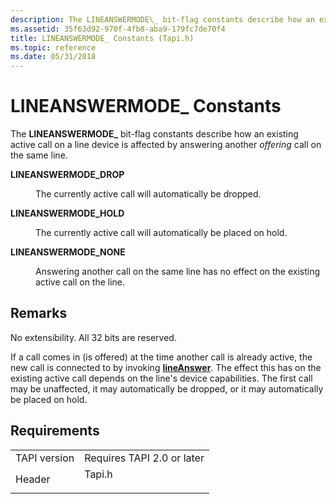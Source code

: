 ```yaml
---
description: The LINEANSWERMODE\_ bit-flag constants describe how an existing active call on a line device is affected by answering another offering call on the same line.
ms.assetid: 35f63d92-970f-4fb8-aba9-179fc7de70f4
title: LINEANSWERMODE_ Constants (Tapi.h)
ms.topic: reference
ms.date: 05/31/2018
---
```


# LINEANSWERMODE\_ Constants

The **LINEANSWERMODE\_** bit-flag constants describe how an existing active call on a line device is affected by answering another *offering* call on the same line.

<dl> <dt>

<span id="LINEANSWERMODE_DROP"></span><span id="lineanswermode_drop"></span>**LINEANSWERMODE\_DROP**
</dt> <dd> <dl> <dt>



The currently active call will automatically be dropped.


</dt> </dl> </dd> <dt>

<span id="LINEANSWERMODE_HOLD"></span><span id="lineanswermode_hold"></span>**LINEANSWERMODE\_HOLD**
</dt> <dd> <dl> <dt>



The currently active call will automatically be placed on hold.


</dt> </dl> </dd> <dt>

<span id="LINEANSWERMODE_NONE"></span><span id="lineanswermode_none"></span>**LINEANSWERMODE\_NONE**
</dt> <dd> <dl> <dt>



Answering another call on the same line has no effect on the existing active call on the line.


</dt> </dl> </dd> </dl>

## Remarks

No extensibility. All 32 bits are reserved.

If a call comes in (is offered) at the time another call is already active, the new call is connected to by invoking [**lineAnswer**](/windows/desktop/api/Tapi/nf-tapi-lineanswer). The effect this has on the existing active call depends on the line's device capabilities. The first call may be unaffected, it may automatically be dropped, or it may automatically be placed on hold.

## Requirements



|                         |                                                                                   |
|-------------------------|-----------------------------------------------------------------------------------|
| TAPI version<br/> | Requires TAPI 2.0 or later<br/>                                             |
| Header<br/>       | <dl> <dt>Tapi.h</dt> </dl> |



 

 




